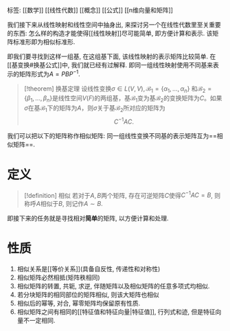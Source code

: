 标签: [[数学]] [[线性代数]] [[概念]] [[公式]] [[n维向量和矩阵]]

我们接下来从线性映射和线性空间中抽身出, 来探讨另一个在线性代数里至关重要的东西: 怎么样的构造才能使得[[线性映射]]尽可能简单, 即方便计算和表示. 该矩阵标准形即为相似标准形. 

即我们要寻找到这样一组基, 在这组基下面, 该线性映射的表示矩阵比较简单. 在[[基变换#换基公式]]中, 我们就已经有过解释. 即同一组线性映射使用不同基来表示的矩阵形式为$A = PBP^{-1}$. 

>[!theorem] 换基定理
>设线性变换$\sigma \in L(V, V), \mathcal{B}_1 = \{\alpha_1, \dots, \alpha_n\}$ 和$\mathcal{B}_2 = \{\beta_1, \dots, \beta_n\}$是线性空间$V(F)$的两组基，基$\mathcal{B}_1$变为基$\mathcal{B}_2$的变换矩阵为$C$。如果$\sigma$在基$\mathcal{B}_1$下的矩阵为$A$，则$\sigma$关于基$\mathcal{B}_2$所对应的矩阵为$$C^{-1} A C.$$

我们可以把以下的矩阵称作相似矩阵: 同一组线性变换不同基的表示矩阵互为==相似矩阵==. 

# 定义

>[!definition] 相似
>若对于$A,B$两个矩阵, 存在可逆矩阵$C$使得$C^{-1}AC=B$, 则称呼$A$相似于$B$, 则记作$A \sim B$. 

即接下来的任务就是寻找相对**简单**的矩阵, 以方便计算和处理. 

# 性质

1. 相似关系是[[等价关系]](具备自反性, 传递性和对称性)
2. 相似矩阵必然相抵(矩阵秩相同)
3. 相似矩阵的转置, 共轭, 求逆, 伴随矩阵以及相似矩阵的任意多项式均相似. 
4. 若分块矩阵的相同部位的矩阵相似, 则该大矩阵也相似
5. 相似后的幂等, 对合, 幂零矩阵均保留原有性质. 
6. 相似矩阵之间有相同的[[特征值和特征向量|特征值]], 行列式和迹, 但是特征向量不一定相同. 

